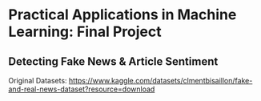 # Practical Applications in Machine Learning: Final Project
## Detecting Fake News & Article Sentiment

Original Datasets: https://www.kaggle.com/datasets/clmentbisaillon/fake-and-real-news-dataset?resource=download
